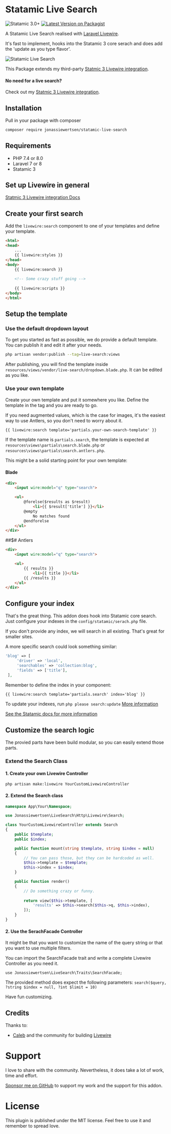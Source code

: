 # Statamic Live Search
![Statamic 3.0+](https://img.shields.io/badge/Statamic-3.0+-FF269E?style=for-the-badge&link=https://statamic.com)
[![Latest Version on Packagist](https://img.shields.io/packagist/v/jonassiewertsen/statamic-live-search.svg?style=for-the-badge)](https://packagist.org/packages/jonassiewertsen/statamic-live-search)

A Statamic Live Search realised with [Laravel Livewire](https://laravel-livewire.com/).

It's fast to implement, hooks into the Statamic 3 core serach and does add the 'update as you type flavor'. 

<img src="https://github.com/jonassiewertsen/statamic-live-search/blob/main/statamic-live-serach.gif?raw=true" alt="Statamic Live Search">

This Package extends my third-party [Statmic 3 Livewire integration](https://github.com/jonassiewertsen/statamic-livewire).

#### No need for a live search?

Check out my [Statmic 3 Livewire integration](https://github.com/jonassiewertsen/statamic-livewire).

## Installation
Pull in your package with composer
```bash
composer require jonassiewertsen/statamic-live-search
```

## Requirements
- PHP 7.4 or 8.0
- Laravel 7 or 8
- Statamic 3

## Set up Livewire in general
[Statmic 3 Livewire integration Docs](https://github.com/jonassiewertsen/statamic-livewire#general-documentation)

## Create your first search

Add the `livewire:search` component to one of your templates and define your template.

```html
<html>
<head>
    ...
    {{ livewire:styles }}
</head>
<body>
    {{ livewire:search }}
    
    <!-- Some crazy stuff going -->
    
    {{ livewire:scripts }}
</body>
</html>
```

## Setup the template

### Use the default dropdown layout

To get you started as fast as possible, we do provide a default template. You can publish it and edit it after your needs. 

```bash
php artisan vendor:publish --tag=live-search:views
```

After publishing, you will find the template inside `resources/views/vendor/live-search/dropdown.blade.php`. It can be edited as you like.

### Use your own template

Create your own template and put it somewhere you like. Define the template in the tag and you are ready to go.

If you need augmented values, which is the case for images, it's the easiest way to use Antlers, so you don't need to worry about it.


```html
{{ livewire:search template='partials.your-own-search-template' }}
```

If the template name is `partials.search`, the template is expected at `resources\views\partials\search.blade.php` or `resources\views\partials\search.antlers.php`.

This might be a solid starting point for your own template:

#### Blade

```html
<div>
    <input wire:model="q" type="search">

    <ul>
        @forelse($results as $result)
            <li>{{ $result['title'] }}</li>
        @empty
            No matches found
        @endforelse
    </ul>
</div>
```

##$# Antlers
```html
<div>
    <input wire:model="q" type="search">

    <ul>
        {{ results }}
            <li>{{ title }}</li>
        {{ /results }}
    </ul>
</div>
```

## Configure your index

That's the great thing. This addon does hook into Statamic core search. Just configure your indexes in the `config/statamic/serach.php` file. 

If you don't provide any index, we will search in all existing. That's great for smaller sites. 

A more specific search could look something similar:

```php
'blog' => [
     'driver' => 'local',
     'searchables' => 'collection:blog',
     'fields' => ['title'],
 ],
```

Remember to define the index in your component:

```html
{{ livewire:search template='partials.search' index='blog' }}
```

To update your indexes, run `php please search:update` [More information](https://statamic.dev/search#updating-indexes)

[See the Statamic docs for more information](https://statamic.dev/search#searchables)


## Customize the search logic

The provied parts have been build modular, so you can easily extend those parts. 

### Extend the Search Class

#### 1. Create your own Livewire Controller
`php artisan make:livewire YourCustomLivewireController`

#### 2. Extend the Search class
```php
namespace App\Your\Namespace;

use Jonassiewertsen\LiveSearch\Http\Livewire\Search;

class YourCustomLivewireController extends Search
{
    public $template;
    public $index;

    public function mount(string $template, string $index = null)
    {
        // You can pass those, but they can be hardcoded as well. 
        $this->template = $template;
        $this->index = $index;
    }

    public function render()
    {
        // Do something crazy or funny. 
    
        return view($this->template, [
            'results' => $this->search($this->q, $this->index),
        ]);
    }
}
```

#### 2. Use the SerachFacade Controller

It might be that you want to customize the name of the query string or that you want to use multiple filters. 

You can import the SearchFacade trait and write a complete Livewire Controller as you need it. 

`use Jonassiewertsen\LiveSearch\Traits\SearchFacade;`

The provided method does expect the following parameters:
`search($query, ?string $index = null, ?int $limit = 10)`

Have fun customizing. 

## Credits

Thanks to:
- [Caleb](https://github.com/calebporzio) and the community for building [Livewire](https://laravel-livewire.com/)

# Support
I love to share with the community. Nevertheless, it does take a lot of work, time and effort. 

[Sponsor me on GitHub](https://github.com/sponsors/jonassiewertsen/) to support my work and the support for this addon.

# License 
This plugin is published under the MIT license. Feel free to use it and remember to spread love.

